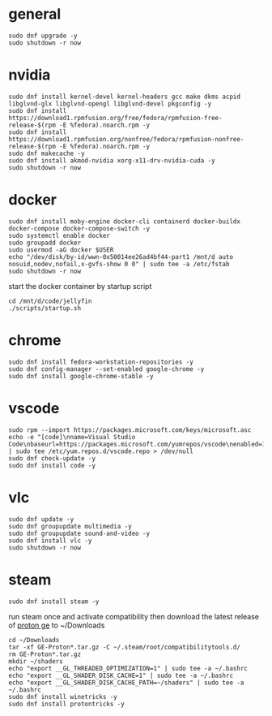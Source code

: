 # general
```
sudo dnf upgrade -y
sudo shutdown -r now
```

# nvidia
```
sudo dnf install kernel-devel kernel-headers gcc make dkms acpid libglvnd-glx libglvnd-opengl libglvnd-devel pkgconfig -y
sudo dnf install https://download1.rpmfusion.org/free/fedora/rpmfusion-free-release-$(rpm -E %fedora).noarch.rpm -y
sudo dnf install https://download1.rpmfusion.org/nonfree/fedora/rpmfusion-nonfree-release-$(rpm -E %fedora).noarch.rpm -y
sudo dnf makecache -y
sudo dnf install akmod-nvidia xorg-x11-drv-nvidia-cuda -y
sudo shutdown -r now
```

# docker
```
sudo dnf install moby-engine docker-cli containerd docker-buildx docker-compose docker-compose-switch -y
sudo systemctl enable docker
sudo groupadd docker
sudo usermod -aG docker $USER
echo "/dev/disk/by-id/wwn-0x50014ee26ad4bf44-part1 /mnt/d auto nosuid,nodev,nofail,x-gvfs-show 0 0" | sudo tee -a /etc/fstab
sudo shutdown -r now
```
start the docker container by startup script
```
cd /mnt/d/code/jellyfin
./scripts/startup.sh
```

# chrome
```
sudo dnf install fedora-workstation-repositories -y
sudo dnf config-manager --set-enabled google-chrome -y
sudo dnf install google-chrome-stable -y
```

# vscode
```
sudo rpm --import https://packages.microsoft.com/keys/microsoft.asc
echo -e "[code]\nname=Visual Studio Code\nbaseurl=https://packages.microsoft.com/yumrepos/vscode\nenabled=1\ngpgcheck=1\ngpgkey=https://packages.microsoft.com/keys/microsoft.asc" | sudo tee /etc/yum.repos.d/vscode.repo > /dev/null
sudo dnf check-update -y
sudo dnf install code -y
```

# vlc
```
sudo dnf update -y
sudo dnf groupupdate multimedia -y
sudo dnf groupupdate sound-and-video -y
sudo dnf install vlc -y
sudo shutdown -r now
```

# steam
```
sudo dnf install steam -y
```
run steam once and activate compatibility then download the latest release of [proton ge](https://github.com/GloriousEggroll/proton-ge-custom/releases) to ~/Downloads
```
cd ~/Downloads
tar -xf GE-Proton*.tar.gz -C ~/.steam/root/compatibilitytools.d/
rm GE-Proton*.tar.gz
mkdir ~/shaders
echo "export __GL_THREADED_OPTIMIZATION=1" | sudo tee -a ~/.bashrc
echo "export __GL_SHADER_DISK_CACHE=1" | sudo tee -a ~/.bashrc
echo "export __GL_SHADER_DISK_CACHE_PATH=~/shaders" | sudo tee -a ~/.bashrc
sudo dnf install winetricks -y
sudo dnf install protontricks -y
```